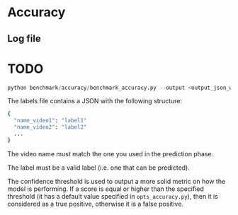 # Accuracy 

## Log file

# TODO

```python
python benchmark/accuracy/benchmark_accuracy.py --output <output_json_with_predictions> --labeled_videos <file_containing_labels> [--confidence_threshold 10]
```

The labels file contains a JSON with the following structure:

```bash
{
  "name_video1": "label1"
  "name_video2": "label2"
  ...
}
```

The video name must match the one you used in the prediction phase.

The label must be a valid label (i.e. one that can be predicted).

The confidence threshold is used to output a more solid metric on how the model is performing. 
If a score is equal or higher than the specified threshold (it has a default value specified in `opts_accuracy.py`),
then it is considered as a true positive, otherwise it is a false positive.